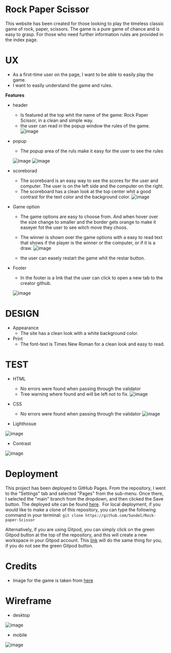 # Rock Paper Scissor 
This website has been created for those looking to play the timeless classic game of rock, paper, scissors. The game is a pure game of chance and is easy to grasp. For those who need further information rules are provided in the index page.

# UX
 - As a first-time user on the page, I want to be able to easily play the game.
 - I want to easily understand the game and rules.


__Features__

 - header
    - Is featured at the top whit the name of the game: Rock Paper Scissor, in a clean and simple way.
    - the user can read in the popup window the rules of the game.
    ![image](document/header.png)

- popup
    - The popup area of the ruls make it easy for the user to see the rules

    ![image](document/popup.png) ![image](document/alertbox.png)


- scoreborad
    - The scoreboard is an easy way to see the scores for the user and computer. The user is on the left side and the computer on the right.
    - The scoreboard has a clean look at the top center whit a good contrast for the text color and the background color. 
    ![image](document/scorebord.png)

- Game option
    - The game options are easy to choose from. And when hover over the size change to smaller and the border gets orange to make it easeyer fot the user to see witch move they choos.
    - The winner is shown over the game options with a easy to read text that shows if the player is the winner or the computer, or if it is a draw.
    ![image](document/r-p-s.png)

    - the user can easely restart the game whit the restar button.

- Footer
    - In the footer is a link that the user can click to open a new tab to the creator github.

    ![image](document/link.png)
 

# DESIGN
- Appearance
  - The site has a clean look with a white background color.
- Print
  - The font-text is Times New Roman for a clean look and easy to read.

# TEST
- HTML
     - No errors were found when passing through the validator 
    - Tree warning where found and will be left not to fix.
![image](document/html-vali-rps.png)
- CSS 
    - No errors were found when passing through the validator 
![image](document/css-vali-rps.png)

- Lighthosue

![image](document/lighthouse-test.png)

- Contrast

![image](document/contrast-grid.png)

# Deployment

This project has been deployed to GitHub Pages.
From the repository, I went to the "Settings" tab and selected "Pages" from the sub-menu.
Once there, I selected the "main" branch from the dropdown, and then clicked the Save button.
The deployed site can be found [here](https://5undel.github.io/Rock-paper-Scissor/).
​​
For local deployment, if you would like to make a clone of this repository, you can type the following command in your terminal:
`git clone https://github.com/5undel/Rock-paper-Scissor`

Alternatively, if you are using Gitpod, you can simply click on the green Gitpod button at the top of the repository, and this will create a new workspace in your Gitpod account.
This [link](https://gitpod.io/#https://github.com/5undel/Rock-paper-Scissor) will do the same thing for you, if you do not see the green Gitpod button.

# Credits
    
  - Image for the game is taken from [here](https://dev.to/soniarpit/rock-paper-scissor-in-c-65b)


# Wireframe

- desktop

![image](document/rps-w.png)

- mobile

![image](document/m-rps-w.png)

